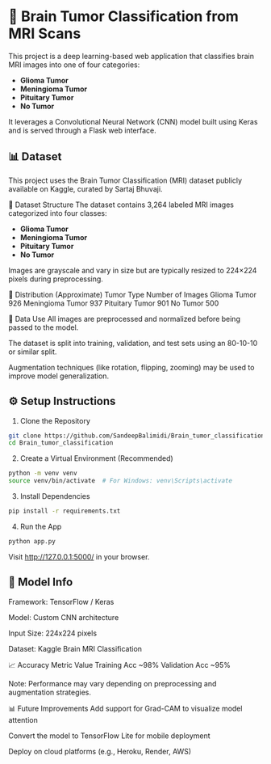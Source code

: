 # 🧠 Brain Tumor Classification from MRI Scans

This project is a deep learning-based web application that classifies brain MRI images into one of four categories:
- **Glioma Tumor**
- **Meningioma Tumor**
- **Pituitary Tumor**
- **No Tumor**

It leverages a Convolutional Neural Network (CNN) model built using Keras and is served through a Flask web interface.




## 📊 Dataset
This project uses the Brain Tumor Classification (MRI) dataset publicly available on Kaggle, curated by Sartaj Bhuvaji.

📁 Dataset Structure
The dataset contains 3,264 labeled MRI images categorized into four classes:

- **Glioma Tumor**
- **Meningioma Tumor**
- **Pituitary Tumor**
- **No Tumor**

Images are grayscale and vary in size but are typically resized to 224×224 pixels during preprocessing.

📌 Distribution (Approximate)
Tumor Type	Number of Images
Glioma Tumor	926
Meningioma Tumor	937
Pituitary Tumor	901
No Tumor	500

🧪 Data Use
All images are preprocessed and normalized before being passed to the model.

The dataset is split into training, validation, and test sets using an 80-10-10 or similar split.

Augmentation techniques (like rotation, flipping, zooming) may be used to improve model generalization.




## ⚙️ Setup Instructions
1. Clone the Repository
```bash
git clone https://github.com/SandeepBalimidi/Brain_tumor_classification.git
cd Brain_tumor_classification
```
2. Create a Virtual Environment (Recommended)
```bash
python -m venv venv
source venv/bin/activate  # For Windows: venv\Scripts\activate
```
3. Install Dependencies
```bash
pip install -r requirements.txt
```
4. Run the App
```bash
python app.py
```
Visit http://127.0.0.1:5000/ in your browser.

## 🧠 Model Info
Framework: TensorFlow / Keras

Model: Custom CNN architecture

Input Size: 224x224 pixels

Dataset: Kaggle Brain MRI Classification

📈 Accuracy
Metric	Value
Training Acc	~98%
Validation Acc	~95%

Note: Performance may vary depending on preprocessing and augmentation strategies.

📊 Future Improvements
Add support for Grad-CAM to visualize model attention

Convert the model to TensorFlow Lite for mobile deployment

Deploy on cloud platforms (e.g., Heroku, Render, AWS)

